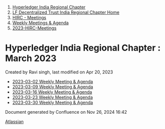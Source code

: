 1. [Hyperledger India Regional Chapter](index.html)
2. [LF Decentralized Trust India Regional Chapter Home](LF-Decentralized-Trust-India-Regional-Chapter-Home_19169282.html)
3. [HIRC - Meetings](HIRC---Meetings_19169350.html)
4. [Weekly Meetings &amp; Agenda](19169352.html)
5. [2023-HIRC-Meetings](2023-HIRC-Meetings_19170487.html)

# Hyperledger India Regional Chapter : March 2023

Created by Ravi singh, last modified on Apr 20, 2023

- [2023-03-02 Weekly Meeting &amp; Agenda](19170517.html)
- [2023-03-09 Weekly Meeting &amp; Agenda](19170531.html)
- [2023-03-16 Weekly Meeting &amp; Agenda](19170533.html)
- [2023-03-23 Weekly Meeting &amp; Agenda](19170544.html)
- [2023-03-30 Weekly Meeting &amp; Agenda](19170599.html)

Document generated by Confluence on Nov 26, 2024 16:42

[Atlassian](http://www.atlassian.com/)
